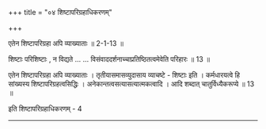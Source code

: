 +++
title = "०४ शिष्टापरिग्रहाधिकरणम्"

+++

एतेन शिष्टापरिग्रहा अपि व्याख्याताः ॥ 2-1-13 ॥

शिष्टाः परिशिष्टाः , न विद्यते ... ... विसंवाददर्शनाच्चाप्रतिष्ठितत्वमेवेति परिहारः ॥ 13 ॥

एतेन शिष्टापरिग्रहा अपि व्याख्याताः । तृतीयासमासव्युदासाय व्याचष्टे - शिष्टाः इति । कर्मधारयत्वे हि सांख्यस्य शिष्टापरिग्रहत्वसिद्धिः । अनेकान्तत्वसत्यासत्यात्मकत्वादि । आदि शब्दात् चातुर्विध्यैकरूप्ये ॥ 13 ॥

इति शिष्टापरिग्रहाधिकरणम् - 4

------
